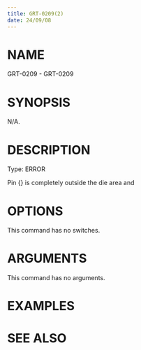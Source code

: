 ```yaml
---
title: GRT-0209(2)
date: 24/09/08
---
```


# NAME

GRT-0209 - GRT-0209

# SYNOPSIS

N/A.

# DESCRIPTION

Type: ERROR

Pin {} is completely outside the die area and

# OPTIONS

This command has no switches.

# ARGUMENTS

This command has no arguments.

# EXAMPLES

# SEE ALSO
